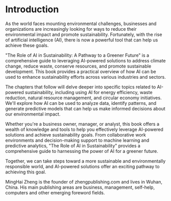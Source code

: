 # Introduction

As the world faces mounting environmental challenges, businesses and organizations are increasingly looking for ways to reduce their environmental impact and promote sustainability. Fortunately, with the rise of artificial intelligence (AI), there is now a powerful tool that can help us achieve these goals.

"The Role of AI in Sustainability: A Pathway to a Greener Future" is a comprehensive guide to leveraging AI-powered solutions to address climate change, reduce waste, conserve resources, and promote sustainable development. This book provides a practical overview of how AI can be used to enhance sustainability efforts across various industries and sectors.

The chapters that follow will delve deeper into specific topics related to AI-powered sustainability, including using AI for energy efficiency, waste reduction, natural resource management, and circular economy initiatives. We'll explore how AI can be used to analyze data, identify patterns, and generate predictive models that can help us make informed decisions about our environmental impact.

Whether you're a business owner, manager, or analyst, this book offers a wealth of knowledge and tools to help you effectively leverage AI-powered solutions and achieve sustainability goals. From collaborative work environments and decision-making support to machine learning and predictive analytics, "The Role of AI in Sustainability" provides a comprehensive guide to harnessing the power of AI for a greener future.

Together, we can take steps toward a more sustainable and environmentally responsible world, and AI-powered solutions offer an exciting pathway to achieving this goal.

MingHai Zheng is the founder of zhengpublishing.com and lives in Wuhan, China. His main publishing areas are business, management, self-help, computers and other emerging foreword fields.
